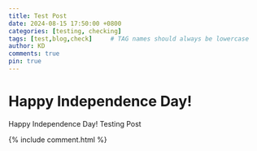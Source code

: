 ```yaml
---
title: Test Post
date: 2024-08-15 17:50:00 +0800
categories: [testing, checking]
tags: [test,blog,check]     # TAG names should always be lowercase
author: KD
comments: true
pin: true
---
```


# Happy Independence Day!

Happy Independence Day!
Testing Post

{% include comment.html %}
